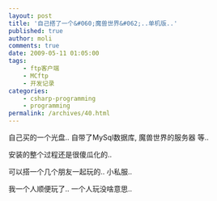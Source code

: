 ```yaml
---
layout: post
title: '自己搭了一个&#060;魔兽世界&#062;..单机版..'
published: true
author: moli
comments: true
date: 2009-05-11 01:05:00
tags:
    - ftp客户端
    - MCftp
    - 开发记录
categories:
    - csharp-programming
    - programming
permalink: /archives/40.html
---
```





自己买的一个光盘.. 自带了MySql数据库, 魔兽世界的服务器 等..

安装的整个过程还是很傻瓜化的..

可以搭一个几个朋友一起玩的.. 小私服..

我一个人顺便玩了.. 一个人玩没啥意思..